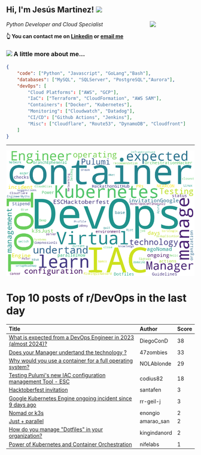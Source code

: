 <!--
**jmartinezl/jmartinezl** is a ✨ _special_ ✨ repository because its `README.md` (this file) appears on your GitHub profile.

Here are some ideas to get you started:

- 🔭 I’m currently working on ...
- 🌱 I’m currently learning ...
- 👯 I’m looking to collaborate on ...
- 🤔 I’m looking for help with ...
- 💬 Ask me about ...
- 📫 How to reach me: ...
- 😄 Pronouns: ...
- ⚡ Fun fact: ...
-->

<h2>Hi, I'm Jesús Martinez! <img src="https://media.giphy.com/media/WUlplcMpOCEmTGBtBW/giphy.gif" width="30"> </h2>
<img align='right' src="https://media.giphy.com/media/NytMLKyiaIh6VH9SPm/giphy.gif" width="120">
<p><em>Python Developer and Cloud Specialist
</em></p>

**👆 You can contact me on [Linkedin](https://www.linkedin.com/in/jes%C3%BAs-martinez-2b7b10104/) or [email me](mailto:jesus.mtz.lorenzo@gmail.com)**

### <img src="https://media.giphy.com/media/VgCDAzcKvsR6OM0uWg/giphy.gif" width="50"> A little more about me...  

```json
{
    "code": ["Python", "Javascript", "GoLang","Bash"],
    "databases": ["MySQL", "SQLServer", "PostgreSQL","Aurora"],
    "devOps": [
        "Cloud Platforms": ["AWS", "GCP"],
        "IaC": ["Terraform", "CloudFormation", "AWS SAM"],
        "Containers": ["Docker", "Kubernetes"],
        "Monitoring": ["Cloudwatch", "Datadog"],
        "CI/CD": ["Github Actions", "Jenkins"],
        "Misc": ["Cloudflare", "Route53", "DynamoDB", "Cloudfront"]
    ]
}
```
---

![Wordcloud](./cloud.png)

# Top 10 posts of r/DevOps in the last day

| Title | Author | Score |
|:---|:---|:---|
| [What is expected from a DevOps Engineer in 2023 (almost 2024)?](https://www.reddit.com/r/devops/comments/1750yj6/what_is_expected_from_a_devops_engineer_in_2023/) | DiegoConD | 38 |
| [Does your Manager undertand the technology ?](https://www.reddit.com/r/devops/comments/174m33w/does_your_manager_undertand_the_technology/) | 47zombies | 33 |
| [Why would you use a container for a full operating system?](https://www.reddit.com/r/devops/comments/174rqmw/why_would_you_use_a_container_for_a_full/) | NOLAblonde | 29 |
| [Testing Pulumi's new IAC configuration management Tool - ESC](https://www.reddit.com/r/devops/comments/174ltul/testing_pulumis_new_iac_configuration_management/) | codius82 | 18 |
| [Hacktoberfest invitation](https://www.reddit.com/r/devops/comments/174ush6/hacktoberfest_invitation/) | santafen | 3 |
| [Google Kubernetes Engine ongoing incident since 9 days ago](https://www.reddit.com/r/devops/comments/17591gu/google_kubernetes_engine_ongoing_incident_since_9/) | rr-geil-j | 3 |
| [Nomad or k3s](https://www.reddit.com/r/devops/comments/1757hpb/nomad_or_k3s/) | enongio | 2 |
| [Just + parallel](https://www.reddit.com/r/devops/comments/174kkhr/just_parallel/) | amarao_san | 2 |
| [How do you manage "Dotfiles" in your organization?](https://www.reddit.com/r/devops/comments/1757uy5/how_do_you_manage_dotfiles_in_your_organization/) | kingindanord | 2 |
| [Power of Kubernetes and Container Orchestration](https://www.reddit.com/r/devops/comments/175bsxg/power_of_kubernetes_and_container_orchestration/) | nifelabs | 1 |
